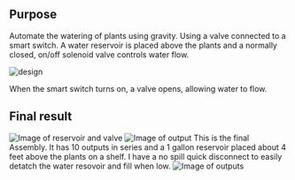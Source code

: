 ## Purpose

Automate the watering of plants using gravity. Using a valve connected to a smart switch. A water reservoir is placed above the plants and a normally closed, on/off solenoid valve controls water flow.


![design](https://dl.dropboxusercontent.com/s/yewsusirbce8ia5/design.png)

When the smart switch turns on, a valve opens, allowing water to flow.


## Final result

![Image of reservoir and valve](https://dl.dropboxusercontent.com/s/el61ygrr2me428m/20180118_152428.jpg)
![Image of output](https://dl.dropboxusercontent.com/s/6v5zico94f435j6/Output.jpg)
This is the final Assembly. It has 10 outputs in series and a 1 gallon reservoir placed about 4 feet above the plants on a shelf. I have a no spill quick disconnect to easily detatch the water resovoir and fill when low.
![Image of outputs](https://dl.dropboxusercontent.com/s/w6eepkhk5qq6sqw/20180122_090435.jpg)
